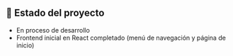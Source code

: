 ## 🚧 Estado del proyecto

- En proceso de desarrollo
- Frontend inicial en React completado (menú de navegación y página de inicio)
